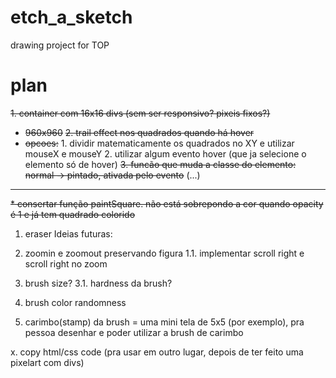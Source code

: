 # etch_a_sketch

drawing project for TOP

# plan

~~1. container com 16x16 divs (sem ser responsivo? pixeis fixos?)~~

- ~~960x960~~
  ~~2. trail effect nos quadrados quando há hover~~
- ~~opcoes:~~ 1. dividir matematicamente os quadrados no XY e utilizar mouseX e mouseY 2. utilizar algum evento hover (que ja selecione o elemento só de hover)
  ~~3. funcão que muda a classe do elemento: normal -> pintado, ativada pelo evento~~
  (...)

---

~~\* consertar função paintSquare. não está sobrepondo a cor quando opacity é 1 e já tem quadrado colorido~~

1.  eraser
    Ideias futuras:
2.  zoomin e zoomout preservando figura
    1.1. implementar scroll right e scroll right no zoom

3.  brush size?
    3.1. hardness da brush?
4.  brush color randomness
5.  carimbo(stamp) da brush = uma mini tela de 5x5 (por exemplo), pra pessoa desenhar e poder utilizar a brush de carimbo

x. copy html/css code (pra usar em outro lugar, depois de ter feito uma pixelart com divs)
